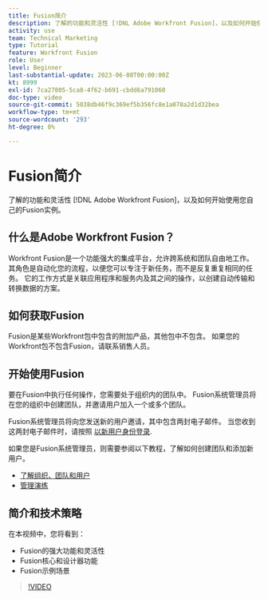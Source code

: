 ```yaml
---
title: Fusion简介
description: 了解的功能和灵活性 [!DNL Adobe Workfront Fusion]，以及如何开始使用您自己的Fusion实例。
activity: use
team: Technical Marketing
type: Tutorial
feature: Workfront Fusion
role: User
level: Beginner
last-substantial-update: 2023-06-08T00:00:00Z
kt: 8999
exl-id: 7ca27805-5ca8-4f62-b691-cbdd6a791060
doc-type: video
source-git-commit: 5038db46f9c369ef5b356fc8e1a078a2d1d32bea
workflow-type: tm+mt
source-wordcount: '293'
ht-degree: 0%

---
```


# Fusion简介

了解的功能和灵活性 [!DNL Adobe Workfront Fusion]，以及如何开始使用您自己的Fusion实例。

## 什么是Adobe Workfront Fusion？

Workfront Fusion是一个功能强大的集成平台，允许跨系统和团队自由地工作。 其角色是自动化您的流程，以便您可以专注于新任务，而不是反复重复相同的任务。 它的工作方式是关联应用程序和服务内及其之间的操作，以创建自动传输和转换数据的方案。

## 如何获取Fusion

Fusion是某些Workfront包中包含的附加产品，其他包中不包含。 如果您的Workfront包不包含Fusion，请联系销售人员。

## 开始使用Fusion

要在Fusion中执行任何操作，您需要处于组织内的团队中。 Fusion系统管理员将在您的组织中创建团队，并邀请用户加入一个或多个团队。

Fusion系统管理员将向您发送新的用户邀请，其中包含两封电子邮件。 当您收到这两封电子邮件时，请按照 [以新用户身份登录](https://experienceleague.adobe.com/docs/workfront-learn/tutorials-workfront/fusion/welcome-to-workfront-fusion/log-in-as-a-new-user.html?lang=en).

如果您是Fusion系统管理员，则需要参阅以下教程，了解如何创建团队和添加新用户。

* [了解组织、团队和用户](https://experienceleague.adobe.com/docs/workfront-learn/tutorials-workfront/fusion/workfront-fusion-administration/understand-organizations-teams-and-users.html?lang=en)
* [管理演练](https://experienceleague.adobe.com/docs/workfront-learn/tutorials-workfront/fusion/workfront-fusion-administration/administration-walkthrough.html?lang=en)

## 简介和技术策略

在本视频中，您将看到：

* Fusion的强大功能和灵活性
* Fusion核心和设计器功能
* Fusion示例场景

>[!VIDEO](https://video.tv.adobe.com/v/335259/?quality=12&learn=on)
